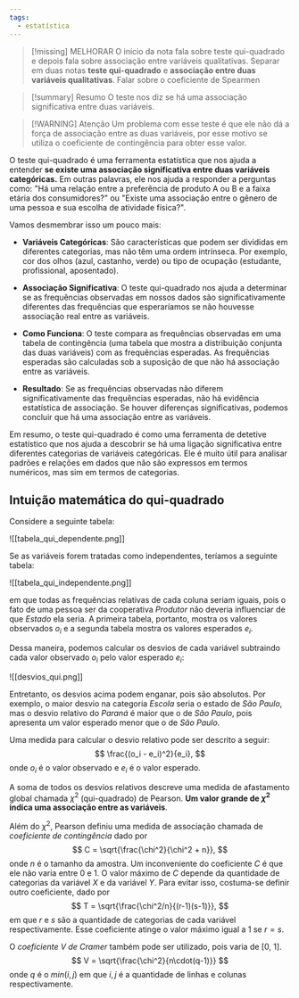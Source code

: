 ```yaml
---
tags:
  - estatística
---
```

>[!missing] MELHORAR
>O início da nota fala sobre teste qui-quadrado e depois fala sobre associação entre variáveis qualitativas. Separar em duas notas **teste qui-quadrado** e **associação entre duas variáveis qualitativas**.
>Falar sobre o coeficiente de Spearmen

>[!summary] Resumo
>O teste nos diz se há uma associação significativa entre duas variáveis.

>[!WARNING] Atenção
>Um problema com esse teste é que ele não dá a força de associação entre as duas variáveis, por esse motivo se utiliza o coeficiente de contingência para obter esse valor.  

O teste qui-quadrado é uma ferramenta estatística que nos ajuda a entender **se existe uma associação significativa entre duas variáveis categóricas.** Em outras palavras, ele nos ajuda a responder a perguntas como: "Há uma relação entre a preferência de produto A ou B e a faixa etária dos consumidores?" ou "Existe uma associação entre o gênero de uma pessoa e sua escolha de atividade física?".  
  
Vamos desmembrar isso um pouco mais:  
  
- **Variáveis Categóricas**: São características que podem ser divididas em diferentes categorias, mas não têm uma ordem intrínseca. Por exemplo, cor dos olhos (azul, castanho, verde) ou tipo de ocupação (estudante, profissional, aposentado).  
  
- **Associação Significativa**: O teste qui-quadrado nos ajuda a determinar se as frequências observadas em nossos dados são significativamente diferentes das frequências que esperaríamos se não houvesse associação real entre as variáveis.  
  
- **Como Funciona**: O teste compara as frequências observadas em uma tabela de contingência (uma tabela que mostra a distribuição conjunta das duas variáveis) com as frequências esperadas. As frequências esperadas são calculadas sob a suposição de que não há associação entre as variáveis.  
  
- **Resultado**: Se as frequências observadas não diferem significativamente das frequências esperadas, não há evidência estatística de associação. Se houver diferenças significativas, podemos concluir que há uma associação entre as variáveis.  
  
Em resumo, o teste qui-quadrado é como uma ferramenta de detetive estatístico que nos ajuda a descobrir se há uma ligação significativa entre diferentes categorias de variáveis categóricas. Ele é muito útil para analisar padrões e relações em dados que não são expressos em termos numéricos, mas sim em termos de categorias.

## Intuição matemática do qui-quadrado

Considere a seguinte tabela:

![[tabela_qui_dependente.png]]

Se as variáveis forem tratadas como independentes, teríamos a seguinte tabela:

![[tabela_qui_independente.png]]

em que todas as frequências relativas de cada coluna seriam iguais, pois o fato de uma pessoa ser da cooperativa *Produtor* não deveria influenciar de que *Estado* ela seria. A primeira tabela, portanto, mostra os valores observados $o_i$ e a segunda tabela mostra os valores esperados $e_i$.

Dessa maneira, podemos calcular os desvios de cada variável subtraindo cada valor observado $o_i$ pelo valor esperado $e_i$:

![[desvios_qui.png]]

Entretanto, os desvios acima podem enganar, pois são absolutos. Por exemplo, o maior desvio na categoria *Escola* seria o estado de *São Paulo*, mas o desvio relativo do *Paraná* é maior que o de *São Paulo*, pois apresenta um valor esperado menor que o de *São Paulo*.

Uma medida para calcular o desvio relativo pode ser descrito a seguir:
$$
\frac{(o_i - e_i)^2}{e_i},
$$
onde $o_i$ é o valor observado e $e_i$ é o valor esperado. 

A soma de todos os desvios relativos descreve uma medida de afastamento global chamada $\chi^2$ (qui-quadrado) de Pearson. **Um valor grande de $\chi^2$ indica uma associação entre as variáveis**.

Além do $\chi^2$, Pearson definiu uma medida de associação chamada de *coeficiente de contingência* dado por
$$
C = \sqrt{\frac{\chi^2}{\chi^2 + n}},
$$
onde $n$ é o tamanho da amostra. Um inconveniente do coeficiente $C$ é que ele não varia entre 0 e 1. O valor máximo de $C$ depende da quantidade de categorias da variável $X$ e da variável $Y$. Para evitar isso, costuma-se definir outro coeficiente, dado por
$$
T = \sqrt{\frac{\chi^2/n}{(r-1)(s-1)}},
$$
em que $r$ e $s$ são a quantidade de categorias de cada variável respectivamente. Esse coeficiente atinge o valor máximo igual a 1 se $r = s$.

O *coeficiente V de Cramer* também pode ser utilizado, pois varia de \[0, 1].
$$
V = \sqrt{\frac{\chi^2}{n\cdot(q-1)}}
$$
onde $q$ é o $min(i, j)$ em que $i, j$ é a quantidade de linhas e colunas respectivamente.
